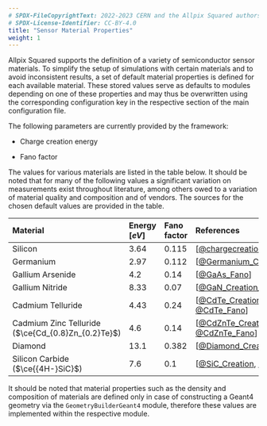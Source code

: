 ```yaml
---
# SPDX-FileCopyrightText: 2022-2023 CERN and the Allpix Squared authors
# SPDX-License-Identifier: CC-BY-4.0
title: "Sensor Material Properties"
weight: 1
---
```


Allpix Squared supports the definition of a variety of semiconductor sensor materials. To simplify the setup of simulations
with certain materials and to avoid inconsistent results, a set of default material properties is defined for each available
material. These stored values serve as defaults to modules depending on one of these properties and may thus be overwritten
using the corresponding configuration key in the respective section of the main configuration file.

The following parameters are currently provided by the framework:

- Charge creation energy

- Fano factor

The values for various materials are listed in the table below. It should be noted that for many of the following values a
significant variation on measurements exist throughout literature, among others owed to a variation of material quality and
composition and of vendors. The sources for the chosen default values are provided in the table.

| Material                                             | Energy $`[eV]`$ | Fano factor | References                             |
|:-----------------------------------------------------|:----------------|:------------|:---------------------------------------|
| Silicon                                              | 3.64            | 0.115       | \[[@chargecreation], [@fano]\]         |
| Germanium                                            | 2.97            | 0.112       | \[[@Germanium_Creation_Fano]\]         |
| Gallium Arsenide                                     | 4.2             | 0.14        | \[[@GaAs_Fano]\]                       |
| Gallium Nitride                                      | 8.33            | 0.07        | \[[@GaN_Creation_Fano]\]               |
| Cadmium Telluride                                    | 4.43            | 0.24        | \[[@CdTe_Creation], [@CdTe_Fano]\]     |
| Cadmium Zinc Telluride ($`\ce{Cd_{0.8}Zn_{0.2}Te}`$) | 4.6             | 0.14        | \[[@CdZnTe_Creation], [@CdZnTe_Fano]\] |
| Diamond                                              | 13.1            | 0.382       | \[[@Diamond_Creation_Fano]\]           |
| Silicon Carbide ($`\ce{{4H-}SiC}`$)                  | 7.6             | 0.1         | \[[@SiC_Creation], [@SiC_Fano]\]       |


It should be noted that material properties such as the density and composition of materials are defined only in case of
constructing a Geant4 geometry via the `GeometryBuilderGeant4` module, therefore these values are implemented within the
respective module.


[@chargecreation]: https://doi.org/10.1103/PhysRevB.1.2945
[@fano]: https://doi.org/10.1103/PhysRevB.22.5565
[@Germanium_Creation_Fano]: https://doi.org/10.1016/0883-2889(91)90002-I
[@GaAs_Fano]: https://doi.org/10.1063/1.1406546
[@GaN_Creation_Fano]: https://etd.ohiolink.edu/apexprod/rws_etd/send_file/send?accession=osu1448405475
[@CdTe_Creation]: https://doi.org/10.1016/0029-554X(74)90662-4
[@CdTe_Fano]: https://doi.org/10.1016/j.nima.2018.09.025
[@CdZnTe_Creation]: https://doi.org/10.1016/j.astropartphys.2021.102563
[@CdZnTe_Fano]: https://doi.org/10.1109/23.322857
[@Diamond_Creation_Fano]: https://doi.org/10.1002/pssa.201600195
[@SiC_Creation]: https://doi.org/10.1109/NSSMIC.2005.1596542
[@SiC_Fano]: https://doi.org/10.1016/j.nima.2010.08.046
